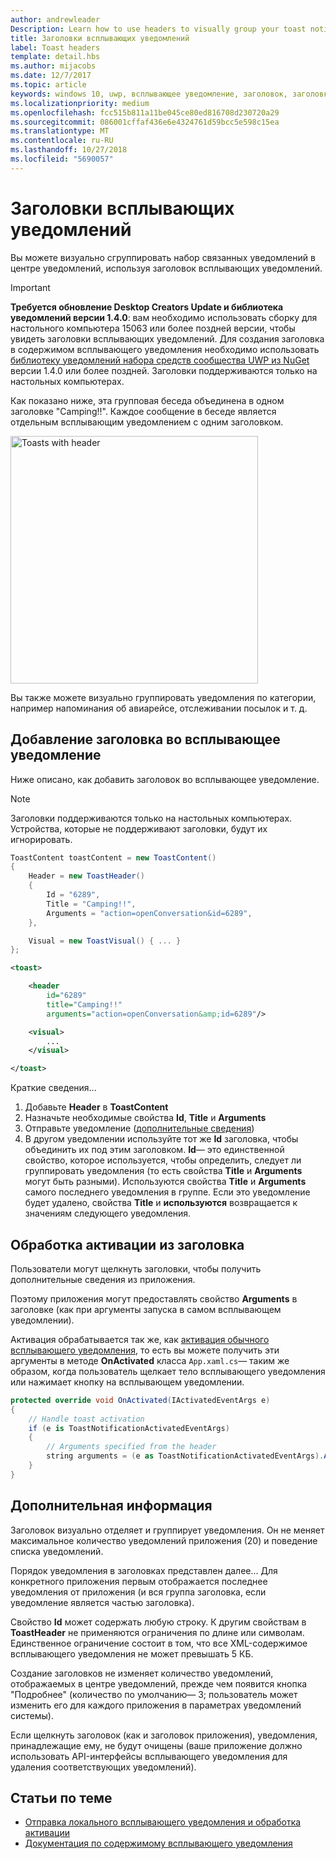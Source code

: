 ```yaml
---
author: andrewleader
Description: Learn how to use headers to visually group your toast notifications in Action Center.
title: Заголовки всплывающих уведомлений
label: Toast headers
template: detail.hbs
ms.author: mijacobs
ms.date: 12/7/2017
ms.topic: article
keywords: windows 10, uwp, всплывающее уведомление, заголовок, заголовки всплывающих уведомлений, уведомление, групповые всплывающие уведомления, центр уведомлений
ms.localizationpriority: medium
ms.openlocfilehash: fcc515b811a11be045ce80ed816708d230720a29
ms.sourcegitcommit: 086001cffaf436e6e4324761d59bcc5e598c15ea
ms.translationtype: MT
ms.contentlocale: ru-RU
ms.lasthandoff: 10/27/2018
ms.locfileid: "5690057"
---
```

# <a name="toast-headers"></a>Заголовки всплывающих уведомлений

Вы можете визуально сгруппировать набор связанных уведомлений в центре уведомлений, используя заголовок всплывающих уведомлений.

> [!IMPORTANT]
> **Требуется обновление Desktop Creators Update и библиотека уведомлений версии 1.4.0**: вам необходимо использовать сборку для настольного компьютера 15063 или более поздней версии, чтобы увидеть заголовки всплывающих уведомлений. Для создания заголовка в содержимом всплывающего уведомления необходимо использовать [библиотеку уведомлений набора средств сообщества UWP из NuGet](https://www.nuget.org/packages/Microsoft.Toolkit.Uwp.Notifications/) версии 1.4.0 или более поздней. Заголовки поддерживаются только на настольных компьютерах.

Как показано ниже, эта групповая беседа объединена в одном заголовке "Camping!!". Каждое сообщение в беседе является отдельным всплывающим уведомлением с одним заголовком.

<img alt="Toasts with header" src="images/toast-headers-action-center.png" width="396"/>

Вы также можете визуально группировать уведомления по категории, например напоминания об авиарейсе, отслеживании посылок и т. д.

## <a name="add-a-header-to-a-toast"></a>Добавление заголовка во всплывающее уведомление

Ниже описано, как добавить заголовок во всплывающее уведомление.

> [!NOTE]
> Заголовки поддерживаются только на настольных компьютерах. Устройства, которые не поддерживают заголовки, будут их игнорировать.

```csharp
ToastContent toastContent = new ToastContent()
{
    Header = new ToastHeader()
    {
        Id = "6289",
        Title = "Camping!!",
        Arguments = "action=openConversation&id=6289",
    },

    Visual = new ToastVisual() { ... }
};
```

```xml
<toast>

    <header
        id="6289"
        title="Camping!!"
        arguments="action=openConversation&amp;id=6289"/>

    <visual>
        ...
    </visual>

</toast>
```

Краткие сведения...

1. Добавьте **Header** в **ToastContent**
2. Назначьте необходимые свойства **Id**, **Title** и **Arguments**
3. Отправьте уведомление ([дополнительные сведения](send-local-toast.md))
4. В другом уведомлении используйте тот же **Id** заголовка, чтобы объединить их под этим заголовком. **Id**— это единственной свойство, которое используется, чтобы определить, следует ли группировать уведомления (то есть свойства **Title** и **Arguments** могут быть разными). Используются свойства **Title** и **Arguments** самого последнего уведомления в группе. Если это уведомление будет удалено, свойства **Title** и **используются** возвращается к значениям следующего уведомления.


## <a name="handle-activation-from-a-header"></a>Обработка активации из заголовка

Пользователи могут щелкнуть заголовки, чтобы получить дополнительные сведения из приложения.

Поэтому приложения могут предоставлять свойство **Arguments** в заголовке (как при аргументы запуска в самом всплывающем уведомлении).

Активация обрабатывается так же, как [активация обычного всплывающего уведомления](send-local-toast.md#handling-activation-1), то есть вы можете получить эти аргументы в методе **OnActivated** класса `App.xaml.cs`— таким же образом, когда пользователь щелкает тело всплывающего уведомления или нажимает кнопку на всплывающем уведомлении.

```csharp
protected override void OnActivated(IActivatedEventArgs e)
{
    // Handle toast activation
    if (e is ToastNotificationActivatedEventArgs)
    {
        // Arguments specified from the header
        string arguments = (e as ToastNotificationActivatedEventArgs).Argument;
    }
}
```


## <a name="additional-info"></a>Дополнительная информация

Заголовок визуально отделяет и группирует уведомления. Он не меняет максимальное количество уведомлений приложения (20) и поведение списка уведомлений.

Порядок уведомления в заголовках представлен далее... Для конкретного приложения первым отображается последнее уведомления от приложения (и вся группа заголовка, если уведомление является частью заголовка).

Свойство **Id** может содержать любую строку. К другим свойствам в **ToastHeader** не применяются ограничения по длине или символам. Единственное ограничение состоит в том, что все XML-содержимое всплывающего уведомления не может превышать 5 КБ.

Создание заголовков не изменяет количество уведомлений, отображаемых в центре уведомлений, прежде чем появится кнопка "Подробнее" (количество по умолчанию— 3; пользователь может изменить его для каждого приложения в параметрах уведомлений системы).

Если щелкнуть заголовок (как и заголовок приложения), уведомления, принадлежащие ему, не будут очищены (ваше приложение должно использовать API-интерфейсы всплывающего уведомления для удаления соответствующих уведомлений).


## <a name="related-topics"></a>Статьи по теме

- [Отправка локального всплывающего уведомления и обработка активации](send-local-toast.md)
- [Документация по содержимому всплывающего уведомления](adaptive-interactive-toasts.md)